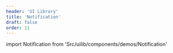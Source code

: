 ```yaml
---
header: 'UI Library'
title: 'Notification'
draft: false
order: 11
---
```


<!--
  ATTENTION: This file is auto generated by using "makeDemosFactory".
  Do not change the content!
-->

import Notification from 'Src/uilib/components/demos/Notification'

<Notification />
